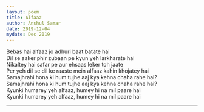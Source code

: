```yaml
---
layout: poem
title: Alfaaz
author: Anshul Samar
date: 2019-12-04
mydate: Dec 2019
---
```


Bebas hai alfaaz jo adhuri baat batate hai  
Dil se aaker phir zubaan pe kyun yeh larkharate hai  
Nikaltey hai safar pe aur ehsaas leker toh jaate  
Per yeh dil se dil ke raaste mein alfaaz kahin khojatey hai  
Samajhrahi hona ki hum tujhe aaj kya kehna chaha rahe hai?  
Samajhrahi hona ki hum tujhe aaj kya kehna chaha rahe hai?  
Kyunki humarey yeh alfaaz, humey hi na mil paare hai  
Kyunki humarey yeh alfaaz, humey hi na mil paare hai 

---

